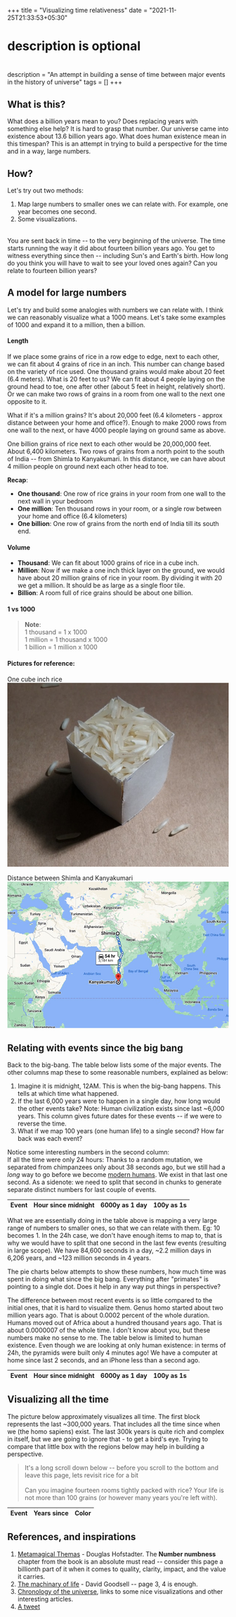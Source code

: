 +++
title = "Visualizing time relativeness"
date = "2021-11-25T21:33:53+05:30"

#
# description is optional
#
description = "An attempt in building a sense of time between major events in the history of universe"
tags = []
+++

<style>
 svg text {
     font-weight: 200;
     font-size: 12px;
 }

 svg polyline{
     opacity: .3;
     stroke: black;
     stroke-width: 1px;
     fill: none;
 }
 
 .grid-canvas-wrapper {
     width: 95vw;
     position: relative;
     left: 55%;
     right: 50%;
     margin-left: -50vw;
     margin-right: -50vw;
 }

span.text-inline-colors {
  display: inline-block;
  width: 14px;
  height: 14px;
  margin-bottom: -2px;
}
</style>
<!-- Load d3.js -->
<script src="/js/d3.v6.min.js"></script>
<script src="/js/moment-2.29.1.min.js"></script>
<script src="/js/fabric.min.js"></script>

## What is this?
What does a billion years mean to you? Does replacing years with something else help? It is hard to grasp that number. Our universe came into existence about 13.6 billion years ago. What does human existence mean in this timespan? This is an attempt in trying to build a perspective for the time and in a way, large numbers.

## How?
Let's try out two methods:
1. Map large numbers to smaller ones we can relate with. For example, one year becomes one second.
2. Some visualizations.

<p style="margin-bottom: 32px;"></p>

You are sent back in time -- to the very beginning of the universe. The time starts running the way it did about fourteen billion years ago. You get to witness everything since then -- including Sun's and Earth's birth. How long do you think you will have to wait to see your loved ones again? Can you relate to fourteen billion years?

## A model for large numbers
Let's try and build some analogies with numbers we can relate with. I think we can reasonably visualize what a 1000 means. Let's take some examples of 1000 and expand it to a million, then a billion.

#### Length
If we place some grains of rice in a row edge to edge, next to each  other, we can fit about 4 grains of rice in an inch. This number can change based on the variety of rice used. One thousand grains would  make about 20 feet (6.4 meters). What is 20 feet to us? We can fit about  4 people laying on the ground head to toe, one after other (about 5 feet in height, relatively short). Or we can make two rows of  grains in a room from one wall to the next one opposite to it.

What if it's a million grains? It's about 20,000 feet (6.4 kilometers - approx distance between your home and office?). Enough to make 2000 rows from one wall to the next, or have 4000 people laying on ground same as above.

One billion grains of rice next to each other would be 20,000,000 feet.  About 6,400 kilometers. Two rows of grains from a north point to the south of India -- from Shimla to Kanyakumari. In this distance, we can  have about 4 million people on ground next each other head to toe.

**Recap**:

- **One thousand**: One row of rice grains in your room from one wall to the next wall in your bedroom
- **One million**: Ten thousand rows in your room, or a single row between your home and office (6.4 kilometers)
- **One billion**: One row of grains from the north end of India till its south end.

#### Volume
- **Thousand**: We can fit about 1000 grains of rice in a cube inch.
- **Million**: Now if we make a one inch thick layer on the ground, we would have about 20 million grains of rice in your room. By dividing it with 20 we get a million. It should be as large as a single floor tile.
- **Billion**: A room full of rice grains should be about one billion.

#### 1 vs 1000
<div class='grid-canvas-wrapper2' id='scale-vis-wrapper'>
    <canvas id="scale-vis"></canvas>
</div>

> **Note**: \
> 1 thousand = 1 x 1000 \
> 1 million =  1 thousand x 1000 \
> 1 billion = 1 million x 1000

#### Pictures for reference:
One cube inch rice
![One cube inch of rice grains!](/images/scale-blog/one-cube-inch-rice.jpeg "One cube inch of rice grains")

Distance between Shimla and Kanyakumari
![A google maps view of the distance between Shimla and Kanyakumari!](/images/scale-blog/shimla-to-kanyakumari-google-maps.jpeg "A google maps view of the distance between Shimla and Kanyakumari")

## Relating with events since the big bang
Back to the big-bang. The table below lists some of the major events. The other columns map these to some reasonable numbers, explained as below:

1. Imagine it is midnight, 12AM. This is when the big-bang happens. This tells at which time what happened.
2. If the last 6,000 years were to happen in a single day, how long would the other events take? Note: Human civilization exists since last ~6,000 years. This column gives future dates for these events -- if we were to reverse the time.
3. What if we map 100 years (one human life) to a single second? How far back was each event?

Notice some interesting numbers in the second column:\
If all the time were only 24 hours: Thanks to a random mutation, we separated from chimpanzees only about 38 seconds ago, but we still had a _long_ way to go before we become [modern humans](https://en.wikipedia.org/wiki/Early_modern_human). We exist in that last one second. As a sidenote: we need to split that second in chunks to generate separate distinct numbers for last couple of events.


<!-- Create a div where the graph will take place -->
<div id="universe_timeline" class="timeline">
    <div id="universe_timeline_table" class="timeline_table">
        <table class="table table-bordered">
            <thead>
                <tr>
                    <th>Event</th>
                    <th>Hour since midnight</th>
                    <th>6000y as 1 day</th>
                    <th>100y as 1s</th>
                </tr>
            </thead>
            <tbody id="universe_timeline_tbody"></tbody>
        </table>
    </div>
    <p>
        What we are essentially doing in the table above is mapping a very large range of numbers to smaller ones, so that we can relate with them. Eg: 10 becomes 1. In the 24h case, we don't have enough items to map to, that is why we would have to split that one second in the last few events (resulting in large scope). We have 84,600 seconds in a day, ~2.2 million days in 6,206 years, and ~123 million seconds in 4 years.
    </p>
    <p>
        The pie charts below attempts to show these numbers, how much time was spent in doing what since the big bang. Everything after "primates" is pointing to a single dot. Does it help in any way put things in perspective?
    </p>
    <div id="universe_timeline_donut" class="timeline_donut"></div>
</div>

The difference between most recent events is so little compared to the initial ones, that it is hard to visualize them. Genus homo started about two million years ago. That is about 0.0002 percent of the whole duration. Humans moved out of Africa about a hundred thousand years ago. That is about 0.0000007 of the whole time. I don't know about you, but these numbers make no sense to me. The table below is limited to human existence. Even though we are looking at only human existence: in terms of 24h, the pyramids were built only 4 minutes ago! We have a computer at home since last 2 seconds, and an iPhone less than a second ago.
<div id="earth_timeline" class="timeline">
    <div id="earth_timeline_table" class="timeline_table">
        <table>
            <thead>
                <tr>
                    <th>Event</th>
                    <th>Hour since midnight</th>
                    <th>6000y as 1 day</th>
                    <th>100y as 1s</th>
                </tr>
            </thead>
            <tbody id="earth_timeline_tbody"></tbody>
        </table>
    </div>
    <div id="earth_timeline_donut" class="timeline_donut"></div>
</div>

## Visualizing all the time
The picture below approximately visualizes all time. The first block  represents the last ~300,000 years. That includes all the time since  when we (the homo sapiens) exist. The last 300k years is quite rich and complex in itself, but we are going to ignore that - to get a bird's eye. Trying to compare that little box with the regions below may help in building a perspective.


> It's a long scroll down below -- before you scroll to the bottom and leave this page, lets revisit rice for a bit\
>\
> Can you imagine fourteen rooms tightly packed with rice? Your life is not more than 100 grains (or however many years you're left with).





<div class='grid-canvas-wrapper' id='grid-vis-wrapper'>
    <canvas id="grid-vis"></canvas>
</div>

<div id="sapiens_timeline" class="timeline">
    <div id="sapiens_timeline_table" class="timeline_table">
        <table>
            <thead>
                <tr>
                    <th>Event</th>
                    <th>Years since</th>
                    <th>Color</th>
                </tr>
            </thead>
            <tbody id="sapiens_timeline_tbody"></tbody>
        </table>
    </div>
</div>

## References, and inspirations
1. [Metamagical Themas](https://www.amazon.in/Metamagical-Themas-Questing-Essence-Pattern-ebook/dp/B06XCJFHB5) - Douglas Hofstadter. The **Number numbness** chapter from the book is an absolute must read -- consider this page a billionth part of it when it comes to quality, clarity, impact, and the value it carries.
2. [The machinary of life](https://www.amazon.in/Machinery-Life-David-S-Goodsell/dp/0387849246) - David Goodsell -- page 3, 4 is enough.
3. [Chronology of the universe](https://en.wikipedia.org/wiki/Chronology_of_the_universe), links to some nice visualizations and other interesting articles.
4. [A tweet](https://twitter.com/Rainmaker1973/status/1352587177310486534)


<script src="/js/scale_blog/scale.js" type="text/javascript"></script>
<script type="text/javascript">


 drawPieForTimeline(
     d3,
     universeTimeline,
     'universe_timeline_donut',
     {
         height: pie_height,
         width: pie_width,
         margin: pie_margin,
         viewbox: '0 0 600 400',
         translate: 'translate(300,280)'
     }
 );
 drawPieForTimeline(
     d3,
     earthTimeline,
     'earth_timeline_donut',
     {
         height: pie_height,
         width: pie_width,
         margin: pie_margin,
         viewbox: '0 0 700 340',
         translate: 'translate(350,200)'
     }
 );

updateTables(universeTimeline, document.getElementById('universe_timeline_tbody'));
updateTables(earthTimeline, document.getElementById('earth_timeline_tbody'));

 updateGridVisualisationTable(sapiensTimeline.reverse(), document.getElementById('sapiens_timeline_tbody'));

 const gridRectSize = 10
 const widthForGrid = document.getElementById('grid-vis-wrapper').getBoundingClientRect().width - gridRectSize;
 drawGridVisualisation(
     'grid-vis',
     {
         width: widthForGrid,
         timeline: sapiensTimeline.reverse().map(t => ({...t})),
         yearsBlock: 300000
     }
 );

 const scaleDummyTimeline = [{
     eventTitle: '1 million',
     color: darkColors[0],
     years: 1000
 }, {
     eventTitle: '1 billion',
     color: darkColors[1],
     years: 1000000
 }];

 const widthForScaleGrid = document.getElementById('scale-vis-wrapper').getBoundingClientRect().width - gridRectSize;

 drawGridVisualisation(
     'scale-vis',
     {
         width: Math.min(widthForScaleGrid, 700),
         timeline: scaleDummyTimeline.reverse(),
         yearsBlock: 1000
     }
 );
</script>

